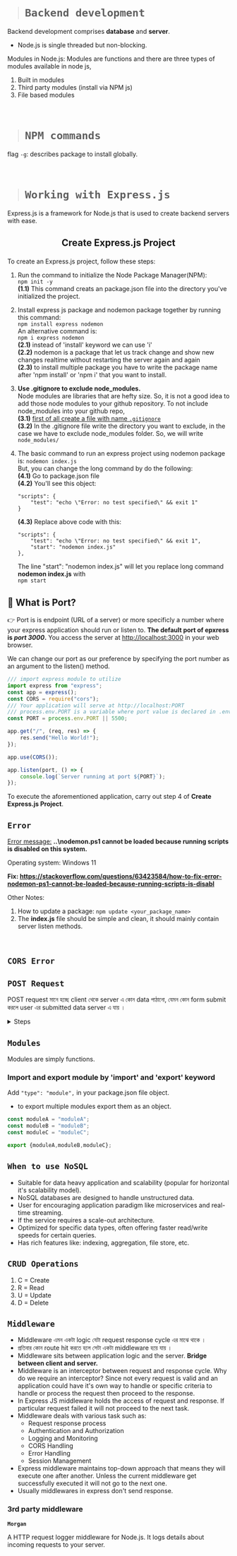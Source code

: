 > # **```Backend development```**

Backend development comprises **database** and **server**.

- Node.js is single threaded but non-blocking.

Modules in Node.js: Modules are functions and there are three types of modules available in node js,

1. Built in modules
2. Third party modules (install via NPM js)
3. File based modules

&nbsp;

> # **```NPM commands```**

flag ```-g```: describes package to install globally.

&nbsp;

> # ```Working with Express.js```

Express.js is a framework for Node.js that is used to create backend servers with ease.

## <p align="center"><b>Create Express.js Project</b></p>

To create an Express.js project, follow these steps:

1. Run the command to initialize the Node Package Manager(NPM):  
            ```npm init -y```  
    **(1.1)** This command creats an package.json file into the directory you've initialized the project.

2. Install express js package and nodemon package together by running this command:  
    ```npm install express nodemon```  
    An alternative command is:  
    ```npm i express nodemon```  
    **(2.1)** instead of 'install' keyword we can use 'i'  
    **(2.2)** nodemon is a package that let us track change and show new changes realtime without restarting the server again and again  
    **(2.3)** to install multiple package you have to write the package name after 'npm install' or 'npm i' that you want to install.

3. **Use .gitignore to exclude node_modules.**  
     Node modules are libraries that are hefty size. So, it is not a good idea to add those node modules to your github repository. To not include node_modules into your github repo,  
    **(3.1)** <ins>first of all create a file with name ```.gitignore```</ins>  
    **(3.2)** In the .gitignore file write the directory you want to exclude, in the case we have to exclude node_modules folder. So, we will write ```node_modules/```  
4. The basic command to run an express project using nodemon package is: ```nodemon index.js```  
But, you can change the long command by do the following:  
    **(4.1)** Go to package.json file  
    **(4.2)** You'll see this object:  

    ```
    "scripts": {
        "test": "echo \"Error: no test specified\" && exit 1"
    }
    ```

    **(4.3)** Replace above code with this:

    ```
    "scripts": {
        "test": "echo \"Error: no test specified\" && exit 1",
        "start": "nodemon index.js"
    },
    ```

    The line "start": "nodemon index.js" will let you replace long command **nodemon index.js** with  
    ```npm start```

## **🤔 What is Port?**

👉 Port is is endpoint (URL of a server) or more specificly a number where your express application should run or listen to. **The default port of epxress is ***port 3000***.** You access the server at <http://localhost:3000> in your web browser.

We can change our port as our preference by specifying the port number as an argument to the listen() method.

``` jsx
/// import express module to utilize 
import express from "express";
const app = express();
const CORS = require("cors");
/// Your application will serve at http://localhost:PORT
/// process.env.PORT is a variable where port value is declared in .env file, it is a good practice to store credentials like port in .evn file
const PORT = process.env.PORT || 5500;

app.get("/", (req, res) => {
    res.send("Hello World!");
});

app.use(CORS());

app.listen(port, () => {
    console.log(`Server running at port ${PORT}`);
});
```

To execute the aforementioned application, carry out step 4 of **Create Express.js Project**.

## **```Error```**

<ins>Error message:</ins> **..\nodemon.ps1 cannot be loaded because running scripts is disabled on this system.**  

Operating system: Windows 11

**Fix: <https://stackoverflow.com/questions/63423584/how-to-fix-error-nodemon-ps1-cannot-be-loaded-because-running-scripts-is-disabl>**

Other Notes:

1. How to update a package: ```npm update <your_package_name>```
2. The **index.js** file should be simple and clean, it should mainly contain server listen methods.

&nbsp;

## **```CORS Error```**

## **```POST Request```**
POST request মানে হচ্ছে client থেকে server এ কোন data পাঠানো, যেমন কোন form submit করলে user এর submitted data server এ যায় । 

<details>
<summary>Steps</summary>

1. By default or implicitly every request sent as 'GET' request in node js.  
2. Use fetch with method POST.  
3. Add  headers to the fetch. "content-type": "application/json"
4. Add body to the fetch to send data and make sure to use JSON.stringify to send data.
5. Make sure adding this line: app.use(express.json())
</details>

## **```Modules```**

Modules are simply functions.

### **Import and export module by 'import' and 'export' keyword**

Add ```"type": "module",``` in your package.json file object.

- to export multiple modules export them as an object.

```javascript
const moduleA = "moduleA";
const moduleB = "moduleB";
const moduleC = "moduleC";

export {moduleA,moduleB,moduleC};
```

## **```When to use NoSQL```**
- Suitable for data heavy application and scalability (popular for horizontal it's scalability model).
- NoSQL databases are designed to handle unstructured data.
- User for encouraging application paradigm like microservices and real-time streaming.
- If the service requires a scale-out architecture.
- Optimized for specific data types, often offering faster read/write speeds for certain queries.
- Has rich features like: indexing, aggregation, file store, etc.

## **```CRUD Operations```**
1. C = Create
2. R = Read
3. U = Update
4. D = Delete

## **``Middleware``**

- Middleware এমন একটা logic যেটা request response cycle এর মাঝে থাকে । 
- প্রতিবার কোন route hit করতে হলে সেটা একটা middleware হয়ে যায় ।
- Middleware sits between application logic and the server. **Bridge between client and server.** 
- Middleware is an interceptor between request and response cycle. Why do we require an interceptor? Since not every request is valid and an application could have it's own way to handle or specific criteria to handle or process the request then proceed to the response. 
- In Express JS middleware holds the access of request and response. If particular request failed it will not proceed to the next task. 
- Middleware deals with various task such as:
  - Request response process
  - Authentication and Authorization
  - Logging and Monitoring
  - CORS Handling
  - Error Handling
  - Session Management
- Express middleware maintains top-down approach that means they will execute one after another. Unless the current middleware get successfully executed it will not go to the next one. 
- Usually middlewares in express don't send response.

### 3rd party middleware 

**`Morgan`**

A HTTP request logger middleware for Node.js. It logs details about incoming requests to your server.

